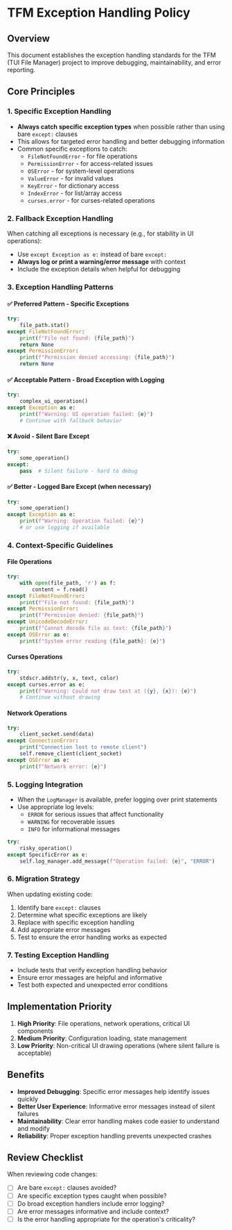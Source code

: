 # TFM Exception Handling Policy

## Overview

This document establishes the exception handling standards for the TFM (TUI File Manager) project to improve debugging, maintainability, and error reporting.

## Core Principles

### 1. Specific Exception Handling
- **Always catch specific exception types** when possible rather than using bare `except:` clauses
- This allows for targeted error handling and better debugging information
- Common specific exceptions to catch:
  - `FileNotFoundError` - for file operations
  - `PermissionError` - for access-related issues
  - `OSError` - for system-level operations
  - `ValueError` - for invalid values
  - `KeyError` - for dictionary access
  - `IndexError` - for list/array access
  - `curses.error` - for curses-related operations

### 2. Fallback Exception Handling
When catching all exceptions is necessary (e.g., for stability in UI operations):
- Use `except Exception as e:` instead of bare `except:`
- **Always log or print a warning/error message** with context
- Include the exception details when helpful for debugging

### 3. Exception Handling Patterns

#### ✅ Preferred Pattern - Specific Exceptions
```python
try:
    file_path.stat()
except FileNotFoundError:
    print(f"File not found: {file_path}")
    return None
except PermissionError:
    print(f"Permission denied accessing: {file_path}")
    return None
```

#### ✅ Acceptable Pattern - Broad Exception with Logging
```python
try:
    complex_ui_operation()
except Exception as e:
    print(f"Warning: UI operation failed: {e}")
    # Continue with fallback behavior
```

#### ❌ Avoid - Silent Bare Except
```python
try:
    some_operation()
except:
    pass  # Silent failure - hard to debug
```

#### ✅ Better - Logged Bare Except (when necessary)
```python
try:
    some_operation()
except Exception as e:
    print(f"Warning: Operation failed: {e}")
    # or use logging if available
```

### 4. Context-Specific Guidelines

#### File Operations
```python
try:
    with open(file_path, 'r') as f:
        content = f.read()
except FileNotFoundError:
    print(f"File not found: {file_path}")
except PermissionError:
    print(f"Permission denied: {file_path}")
except UnicodeDecodeError:
    print(f"Cannot decode file as text: {file_path}")
except OSError as e:
    print(f"System error reading {file_path}: {e}")
```

#### Curses Operations
```python
try:
    stdscr.addstr(y, x, text, color)
except curses.error as e:
    print(f"Warning: Could not draw text at ({y}, {x}): {e}")
    # Continue without drawing
```

#### Network Operations
```python
try:
    client_socket.send(data)
except ConnectionError:
    print("Connection lost to remote client")
    self.remove_client(client_socket)
except OSError as e:
    print(f"Network error: {e}")
```

### 5. Logging Integration
- When the `LogManager` is available, prefer logging over print statements
- Use appropriate log levels:
  - `ERROR` for serious issues that affect functionality
  - `WARNING` for recoverable issues
  - `INFO` for informational messages

```python
try:
    risky_operation()
except SpecificError as e:
    self.log_manager.add_message(f"Operation failed: {e}", "ERROR")
```

### 6. Migration Strategy
When updating existing code:
1. Identify bare `except:` clauses
2. Determine what specific exceptions are likely
3. Replace with specific exception handling
4. Add appropriate error messages
5. Test to ensure the error handling works as expected

### 7. Testing Exception Handling
- Include tests that verify exception handling behavior
- Ensure error messages are helpful and informative
- Test both expected and unexpected error conditions

## Implementation Priority

1. **High Priority**: File operations, network operations, critical UI components
2. **Medium Priority**: Configuration loading, state management
3. **Low Priority**: Non-critical UI drawing operations (where silent failure is acceptable)

## Benefits

- **Improved Debugging**: Specific error messages help identify issues quickly
- **Better User Experience**: Informative error messages instead of silent failures
- **Maintainability**: Clear error handling makes code easier to understand and modify
- **Reliability**: Proper exception handling prevents unexpected crashes

## Review Checklist

When reviewing code changes:
- [ ] Are bare `except:` clauses avoided?
- [ ] Are specific exception types caught when possible?
- [ ] Do broad exception handlers include error logging?
- [ ] Are error messages informative and include context?
- [ ] Is the error handling appropriate for the operation's criticality?